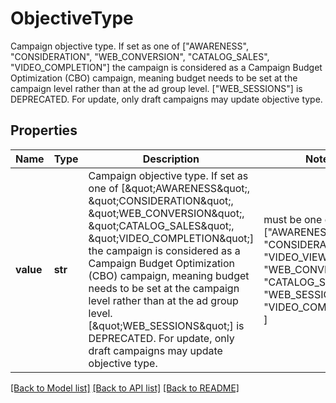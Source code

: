 # ObjectiveType

Campaign objective type. If set as one of [\"AWARENESS\", \"CONSIDERATION\", \"WEB_CONVERSION\", \"CATALOG_SALES\", \"VIDEO_COMPLETION\"] the campaign is considered as a Campaign Budget Optimization (CBO) campaign, meaning budget needs to be set at the campaign level rather than at the ad group level. [\"WEB_SESSIONS\"] is DEPRECATED. For update, only draft campaigns may update objective type.

## Properties
Name | Type | Description | Notes
------------ | ------------- | ------------- | -------------
**value** | **str** | Campaign objective type. If set as one of [\&quot;AWARENESS\&quot;, \&quot;CONSIDERATION\&quot;, \&quot;WEB_CONVERSION\&quot;, \&quot;CATALOG_SALES\&quot;, \&quot;VIDEO_COMPLETION\&quot;] the campaign is considered as a Campaign Budget Optimization (CBO) campaign, meaning budget needs to be set at the campaign level rather than at the ad group level. [\&quot;WEB_SESSIONS\&quot;] is DEPRECATED. For update, only draft campaigns may update objective type. |  must be one of ["AWARENESS", "CONSIDERATION", "VIDEO_VIEW", "WEB_CONVERSION", "CATALOG_SALES", "WEB_SESSIONS", "VIDEO_COMPLETION", ]

[[Back to Model list]](../README.md#documentation-for-models) [[Back to API list]](../README.md#documentation-for-api-endpoints) [[Back to README]](../README.md)


